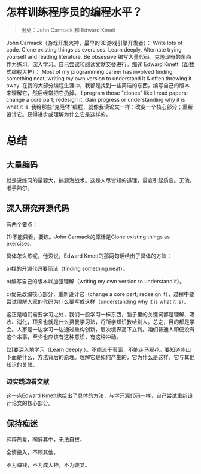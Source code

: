 # 怎样训练程序员的编程水平？

> 出处：John Carmack 和 Edward Kmett

John Carmack（游戏开发大神，最早的3D游戏引擎开发者）：
Write lots of code. Clone existing things as exercises. Learn deeply. Alternate trying yourself and reading literature. Be obsessive
编写大量代码。克隆现有的东西作为练习。深入学习。自己尝试和阅读文献交替进行。痴迷
Edward Kmett（函数式编程大神）：
Most of my programming career has involved finding something neat, writing my own version to understand it & often throwing it away.
在我的大部分编程生涯中，我都是找到一些简洁的东西，编写自己的版本来理解它，然后经常把它扔掉。
l program those "clones" like l read papers: change a core part; redesign it. Gain progress or understanding why it is what it is.
我给那些“克隆体”编程，就像我读论文一样：改变一个核心部分；重新设计它。获得进步或理解为什么它是这样的。

# 总结

## 大量编码

就是说练习的量要大，搞题海战术。这是人尽皆知的道理，量变引起质变。无他，唯手熟尔。

## 深入研究开源代码

有两个要点：

(1)不能只看，要练。John Carmack的原话是Clone existing things as exercises.

具体怎么练呢，他没说，Edward Kmett的那两句话给出了具体的方法：

a)找的开源代码要简洁（finding something neat）。

b)编写自己的版本以加强理解（writing my own version to understand it）。

c)优先改编核心部分，重新设计它（change a core part; redesign it），过程中要尝试理解人家的代码为什么要写成这样（understanding why it is what it is）。

这正是咱们需要学习之处，我们一般学习一样东西，脑子里的关键词都是理解、吸收、消化，顶多也就是什么费曼学习法，将所学知识教给别人。总之，目的都是学会。人家是一边学习一边通过重构创新，层次境界高下立判。咱们普通人即便没有这个本事，至少也应该有这种意识，有这种冲动。

(2)要深入地学习（Learn deeply.）。不能流于表面，不能走马观花。要知道冰山下面是什么，方法背后的原理。理解它是如何产生的，它为什么是这样，它与其他知识的关联。

### 边实践边看文献

这一点Edward Kmett也给出了具体的方法，与学开源代码一样，自己尝试重新设计论文的核心部分。

## 保持痴迷

纯粹热爱，陶醉其中，无法自拔。

全情投入，不顾其他。

不为赚钱，不为成大神，不为装叉。